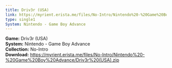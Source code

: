 ```yaml
---
title: Driv3r (USA)
link: https://myrient.erista.me/files/No-Intro/Nintendo%20-%20Game%20Boy%20Advance/Driv3r%20(USA).zip
type: single1
System: Nintendo - Game Boy Advance
---
```

<b>Game:</b> Driv3r (USA)<br>
<b>System:</b> Nintendo - Game Boy Advance<br>
<b>Collection:</b> No-Intro<br>
<b>Download:</b> https://myrient.erista.me/files/No-Intro/Nintendo%20-%20Game%20Boy%20Advance/Driv3r%20(USA).zip